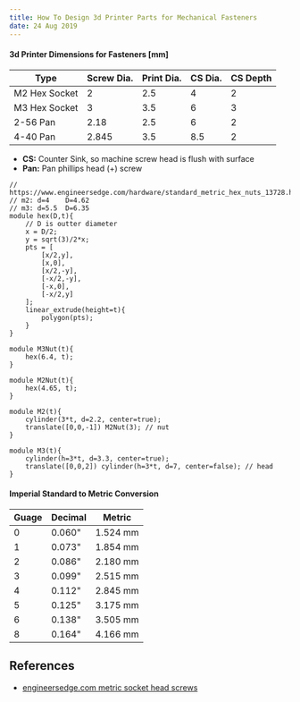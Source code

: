 ```yaml
---
title: How To Design 3d Printer Parts for Mechanical Fasteners
date: 24 Aug 2019
---
```


#### 3d Printer Dimensions for Fasteners [mm]

| Type | Screw Dia. | Print Dia. | CS Dia. | CS Depth |
|---|---|---|---|---|
| M2 Hex Socket | 2  | 2.5 |4 | 2 |
| M3 Hex Socket | 3  | 3.5 | 6 | 3 |
| 2-56 Pan | 2.18 | 2.5 | 6 | 2 |
| 4-40 Pan | 2.845 | 3.5 | 8.5 | 2 |

- **CS:** Counter Sink, so machine screw head is flush with surface
- **Pan:** Pan phillips head (+) screw

```openscad
// https://www.engineersedge.com/hardware/standard_metric_hex_nuts_13728.htm
// m2: d=4    D=4.62
// m3: d=5.5  D=6.35
module hex(D,t){
    // D is outter diameter
    x = D/2;
    y = sqrt(3)/2*x;
    pts = [
        [x/2,y],
        [x,0],
        [x/2,-y],
        [-x/2,-y],
        [-x,0],
        [-x/2,y]
    ];
    linear_extrude(height=t){
        polygon(pts);
    }
}

module M3Nut(t){
    hex(6.4, t);
}

module M2Nut(t){
    hex(4.65, t);
}

module M2(t){
    cylinder(3*t, d=2.2, center=true);
    translate([0,0,-1]) M2Nut(3); // nut
}

module M3(t){
    cylinder(h=3*t, d=3.3, center=true);
    translate([0,0,2]) cylinder(h=3*t, d=7, center=false); // head
}
```

#### Imperial Standard to Metric Conversion

| Guage               | Decimal             | Metric              |
|---------------------|---------------------|---------------------|
| 0                   | 0.060\"             | 1.524 mm            |
| 1                   | 0.073\"             | 1.854 mm            |
| 2                   | 0.086\"             | 2.180 mm            |
| 3                   | 0.099\"             | 2.515 mm            |
| 4                   | 0.112\"             | 2.845 mm            |
| 5                   | 0.125\"             | 3.175 mm            |
| 6                   | 0.138\"             | 3.505 mm            |
| 8                   | 0.164\"             | 4.166 mm            |

## References

- [engineersedge.com metric socket head screws](https://www.engineersedge.com/hardware/_metric_socket_head_cap_screws_14054.htm)
